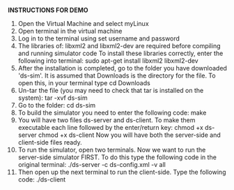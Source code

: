 **INSTRUCTIONS FOR DEMO**

1. Open the Virtual Machine and select myLinux 
2. Open terminal in the virtual machine
3. Log in to the terminal using set username and password
4. The libraries of:
libxml2 and libxml2-dev
are required before compiling and running simulator code
  To install these libraries correctly, enter the following into terminal:
  sudo apt-get install libxml2 libxml2-dev
5. After the installation is completed, go to the folder you have downloaded 'ds-sim'. It is assumed that Downloads is the directory for the file. 
   To open this, in your terminal type cd Downloads
6. Un-tar the file (you may need to check that tar is installed on the system):
   tar -xvf ds-sim
7. Go to the folder:
   cd ds-sim
8. To build the simulator you need to enter the following code:
   make
9. You will have two files ds-server and ds-client. To make them executable each line followed by the enter/return key:
   chmod +x ds-server
   chmod +x ds-client
   Now you will have both the server-side and client-side files ready.
10. To run the simulator, open two terminals. Now we want to run the server-side simulator FIRST. To do this type the following code in the original terminal:
    ./ds-server -c ds-config.xml -v all
11. Then open up the next terminal to run the client-side. Type the following code:
    ./ds-client
   
